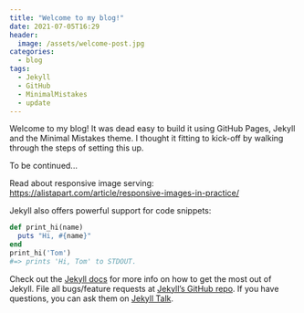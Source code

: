 ```yaml
---
title: "Welcome to my blog!"
date: 2021-07-05T16:29
header:
  image: /assets/welcome-post.jpg
categories:
  - blog
tags:
  - Jekyll
  - GitHub
  - MinimalMistakes
  - update
---
```


Welcome to my blog! It was dead easy to build it using GitHub Pages, Jekyll and the Minimal Mistakes theme. I thought it fitting to kick-off by walking through the steps of setting this up.

To be continued...

Read about responsive image serving: https://alistapart.com/article/responsive-images-in-practice/

Jekyll also offers powerful support for code snippets:

```ruby
def print_hi(name)
  puts "Hi, #{name}"
end
print_hi('Tom')
#=> prints 'Hi, Tom' to STDOUT.
```

Check out the [Jekyll docs][jekyll-docs] for more info on how to get the most out of Jekyll. File all bugs/feature requests at [Jekyll’s GitHub repo][jekyll-gh]. If you have questions, you can ask them on [Jekyll Talk][jekyll-talk].

[jekyll-docs]: https://jekyllrb.com/docs/home
[jekyll-gh]:   https://github.com/jekyll/jekyll
[jekyll-talk]: https://talk.jekyllrb.com/
